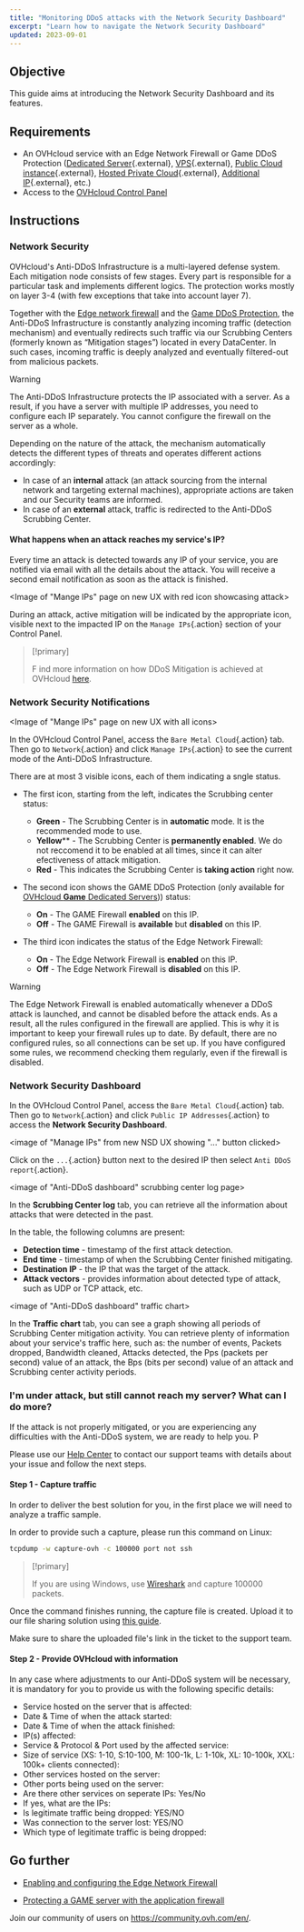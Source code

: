 ```yaml
---
title: "Monitoring DDoS attacks with the Network Security Dashboard"
excerpt: "Learn how to navigate the Network Security Dashboard"
updated: 2023-09-01
---
```


## Objective

This guide aims at introducing the Network Security Dashboard and its features.

## Requirements

- An OVHcloud service with an Edge Network Firewall or Game DDoS Protection ([Dedicated Server](https://www.ovhcloud.com/en-gb/bare-metal/){.external}, [VPS](https://www.ovhcloud.com/en-gb/vps/){.external}, [Public Cloud instance](https://www.ovhcloud.com/en-gb/public-cloud/){.external}, [Hosted Private Cloud](https://www.ovhcloud.com/en-gb/enterprise/products/hosted-private-cloud/){.external}, [Additional IP](https://www.ovhcloud.com/en-gb/network/additional-ip/){.external}, etc.)
- Access to the [OVHcloud Control Panel](https://www.ovh.com/auth/?action=gotomanager&from=https://www.ovh.co.uk/&ovhSubsidiary=GB)

## Instructions

### Network Security 

OVHcloud's Anti-DDoS Infrastructure is a multi-layered defense system. Each mitigation node consists of few stages. Every part is responsible for a particular task and implements different logics. The protection works mostly on layer 3-4 (with few exceptions that take into account layer 7). 

Together with the [Edge network firewall](/pages/bare_metal_cloud/dedicated_servers/firewall_network) and the [Game DDoS Protection](/pages/bare_metal_cloud/dedicated_servers/firewall_game_ddos), the Anti-DDoS Infrastructure is constantly analyzing incoming traffic (detection mechanism) and eventually redirects such traffic via our Scrubbing Centers (formerly known as “Mitigation stages”) located in every DataCenter. In such cases, incoming traffic is deeply analyzed and eventually filtered-out from malicious packets. 

> [!warning]
>
> The Anti-DDoS Infrastructure protects the IP associated with a server. As a result, if you have a server with multiple IP addresses, you need to configure each IP separately. You cannot configure the firewall on the server as a whole.
> 

Depending on the nature of the attack, the mechanism automatically detects the different types of threats and operates different actions accordingly:

- In case of an **internal** attack (an attack sourcing from the internal network and targeting external machines), appropriate actions are taken and our Security teams are informed. 
- In case of an **external** attack, traffic is redirected to the Anti-DDoS Scrubbing Center.

#### What happens when an attack reaches my service's IP? 

Every time an attack is detected towards any IP of your service, you are notified via email with all the details about the attack.
You will receive a second email notification as soon as the attack is finished. 

<Image of "Mange IPs" page on new UX with red icon showcasing attack>

During an attack, active mitigation will be indicated by the appropriate icon, visible next to the impacted IP on the `Manage IPs`{.action} section of your Control Panel.

> [!primary]
>
>F ind more information on how DDoS Mitigation is achieved at OVHcloud [here](https://www.ovhcloud.com/en/security/anti-ddos/ddos-attack-mitigation/).
>

### Network Security Notifications

<Image of "Mange IPs" page on new UX with all icons>

In the OVHcloud Control Panel, access the `Bare Metal Cloud`{.action} tab. Then go to `Network`{.action} and click `Manage IPs`{.action} to see the current mode of the Anti-DDoS Infrastructure.

There are at most 3 visible icons, each of them indicating a sngle status.

- The first icon, starting from the left, indicates the Scrubbing center status:
    - **Green** - The Scrubbing Center is in **automatic** mode. It is the recommended mode to use.
    - **Yellow**** - The Scrubbing Center is **permanently enabled**. We do not reccomend it to be enabled at all times, since it can alter efectiveness of attack mitigation.
    - **Red** - This indicates the Scrubbing Center is **taking action** right now.

- The second icon shows the GAME DDoS Protection (only available for [OVHcloud **Game** Dedicated Servers](https://www.ovhcloud.com/en-gb/bare-metal/prices/#filterType=range_element&filterValue=game))) status:
    - **On** - The GAME Firewall **enabled** on this IP.
    - **Off** - The GAME Firewall is **available** but **disabled** on this IP.

- The third icon indicates the status of the Edge Network Firewall:
    - **On** - The Edge Network Firewall is **enabled** on this IP.
    - **Off** - The Edge Network Firewall is **disabled** on this IP.

> [!warning]
>
> The Edge Network Firewall is enabled automatically whenever a DDoS attack is launched, and cannot be disabled before the attack ends. As a result, all the rules configured in the firewall are applied. This is why it is important to keep your firewall rules up to date.
> By default, there are no configured rules, so all connections can be set up.
> If you have configured some rules, we recommend checking them regularly, even if the firewall is disabled.
>

### Network Security Dashboard

In the OVHcloud Control Panel, access the `Bare Metal Cloud`{.action} tab. Then go to `Network`{.action} and click `Public IP Addresses`{.action} to access the **Network Security Dashboard**.

<image of "Manage IPs" from new NSD UX showing "..." button clicked>

Click on the `...`{.action} button next to the desired IP then select `Anti DDoS report`{.action}.

<image of "Anti-DDoS dashboard" scrubbing center log page>

In the **Scrubbing Center log** tab, you can retrieve all the information about attacks that were detected in the past.

In the table, the following columns are present: 

- **Detection time** - timestamp of the first attack detection.
- **End time** - timestamp of when the Scrubbing Center finished mitigating.
- **Destination IP** - the IP that was the target of the attack.
- **Attack vectors** - provides information about detected type of attack, such as UDP or TCP attack, etc.

<image of "Anti-DDoS dashboard" traffic chart>

In the **Traffic chart** tab, you can see a graph showing all periods of Scrubbing Center mitigation activity. You can retrieve plenty of information about your service's traffic here, such as: the number of events, Packets dropped, Bandwidth cleaned, Attacks detected, the Pps (packets per second) value of an attack, the Bps (bits per second) value of an attack and Scrubbing center activity periods.

### I'm under attack, but still cannot reach my server? What can I do more? 

If the attack is not properly mitigated, or you are experiencing any difficulties with the Anti-DDoS system, we are ready to help you. P

Please use our [Help Center](https://help.ovhcloud.com/csm/en-gb-home?id=csm_index) to contact our support teams with details about your issue and follow the next steps.

#### Step 1 - Capture traffic

In order to deliver the best solution for you, in the first place we will need to analyze a traffic sample.

In order to provide such a capture, please run this command on Linux:

```bash
tcpdump -w capture-ovh -c 100000 port not ssh
```

>[!primary]
>
> If you are using Windows, use [Wireshark](https://www.wireshark.org/) and capture 100000 packets.
>

Once the command finishes running, the capture file is created. Upload it to our file sharing solution using [this guide](/pages/account_and_service_management/account_information/use-plik).

Make sure to share the uploaded file's link in the ticket to the support team.

#### Step 2 - Provide OVHcloud with information

In any case where adjustments to our Anti-DDoS system will be necessary, it is mandatory for you to provide us with the following specific details:

- Service hosted on the server that is affected:
- Date & Time of when the attack started:
- Date & Time of when the attack finished:
- IP(s) affected:
- Service & Protocol & Port used by the affected service:
- Size of service (XS: 1-10, S:10-100, M: 100-1k, L: 1-10k, XL: 10-100k, XXL: 100k+ clients connected):
- Other services hosted on the server:
- Other ports being used on the server: 
- Are there other services on seperate IPs: Yes/No
- If yes, what are the IPs:
- Is legitimate traffic being dropped: YES/NO
- Was connection to the server lost: YES/NO
- Which type of legitimate traffic is being dropped:

## Go further

- [Enabling and configuring the Edge Network Firewall](/pages/bare_metal_cloud/dedicated_servers/firewall_network)

- [Protecting a GAME server with the application firewall](/pages/bare_metal_cloud/dedicated_servers/firewall_game_ddos)

Join our community of users on <https://community.ovh.com/en/>.